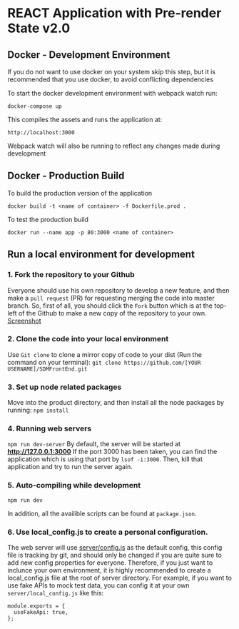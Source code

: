 # REACT Application with Pre-render State v2.0 

## Docker - Development Environment

If you do not want to use docker on your system skip this step, but it is recommended that
you use docker, to avoid conflicting dependencies

To start the docker development environment with webpack watch run:

```
docker-compose up
```


This compiles the assets and runs the application at:

```
http://localhost:3000
````

Webpack watch will also be running to reflect any changes made during development


## Docker - Production Build

To build the production version of the application

```
docker build -t <name of container> -f Dockerfile.prod .
```
To test the production build

```
docker run --name app -p 80:3000 <name of container>
```

## Run a local environment for development
### 1. Fork the repository to your Github
Everyone should use his own repository to develop a new feature, and then make a `pull request` (PR) for requesting merging the code into master branch. So, first of all, you should click the `Fork` button which is at the top-left of the Github to make a new copy of the repository to your own.
[Screenshot](https://drive.google.com/open?id=0B7nEHGVPFeE9dG5tc1VQdmJKbkk)

### 2. Clone the code into your local environment
Use `Git clone` to clone a mirror copy of code to your dist (Run the command on your terminal):
`git clone https://github.com/[YOUR USERNAME]/SDMFrontEnd.git`

### 3. Set up node related packages
Move into the product directory, and then install all the node packages by running:
`npm install`

### 4. Running web servers
`npm run dev-server`
By default, the server will be started at **http://127.0.0.1:3000**
If the port 3000 has been taken, you can find the application which is using that port by `lsof -i:3000`. Then, kill that application and try to run the server again.

### 5. Auto-compiling while development
`npm run dev`

In addition, all the availible scripts can be found at `package.json`.


### 6. Use local_config.js to create a personal configuration.
The web server will use [server/config.js](https://github.com/SDM2017-Ass2DevStream1/SDMFrontEnd/blob/master/server/config.js) as the default config, this config file is tracking by git, and should only be changed if you are quite sure to add new config properties for everyone. Therefore, if you just want to inclunce your own environment, it is highly recommended to create a local_config.js file at the root of server directory. For example, if you want to use fake APIs to mock test data, you can config it at your own `server/local_config.js` like this:
```
module.exports = {
  useFakeApi: true,
};
```
